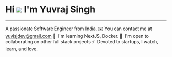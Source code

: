 # Hi ![](https://user-images.githubusercontent.com/18350557/176309783-0785949b-9127-417c-8b55-ab5a4333674e.gif) I'm Yuvraj Singh 
-------
A passionate Software Engineer from India.
✉️ You can contact me at [yuvisjdev@gmail.com](mailto:yuvisjdev@gmail.com) 
🧠  I'm learning NextJS, Docker. 
🤝  I'm open to collaborating on other full stack projects 
⚡  Devoted to startups, I watch, learn, and love.







